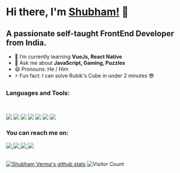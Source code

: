 # Hi there, I'm [Shubham!](https://shubhamverma.me) 👋

## A passionate self-taught FrontEnd Developer from India.

- 🌱 I’m currently learning **VueJs, React Native**
- 💬 Ask me about **JavaScript, Gaming, Puzzles**
- 😄 Pronouns: He / Him
- ⚡ Fun fact: I can solve Rubik's Cube in under 2 minutes 😎

### **Languages and Tools:**

<br>

<code><img src="https://img.icons8.com/color/48/000000/html-5.png"/></code>
<code><img src="https://img.icons8.com/color/48/000000/css3.png"/></code>
<code><img src="https://img.icons8.com/color/48/000000/sass.png"/></code>
<code><img src="https://img.icons8.com/color/48/000000/javascript.png"/></code>
<code><img src="https://img.icons8.com/color/48/000000/react-native.png"/></code>
<code><img src="https://img.icons8.com/color/48/000000/vue-js.png"/></code>
<code><img src="https://img.icons8.com/color/48/000000/python.png"/></code>
<br>

### **You can reach me on:**

<a href="https://github.com/ShubhamVerma1811">
<img src="https://img.icons8.com/fluent/50/000000/github.png"/>
</a>
<a href="https://instagram.com/shubham.verma.me">
<img src="https://img.icons8.com/fluent/50/000000/instagram-new.png"/>
</a>
<a href="https://linkedin.com/in/ShubhamVerma1811">
<img src="https://img.icons8.com/color/50/000000/linkedin.png"/>
</a>
<a href="mailto:imshubhamverma.sv@gmail.com">
<img src="https://img.icons8.com/fluent/48/000000/gmail.png"/>
</a>

<br>
<br>

[![Shubham Verma's github stats](https://github-readme-stats.vercel.app/api?username=shubhamverma1811)](https://github.com/shubhamverma1811/)
![Visitor Count](https://profile-counter.glitch.me/shubhamverma1811/count.svg)
